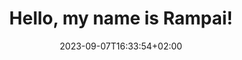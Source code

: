 ---
title : "Hello, my name is Rampai!"
description: ""
lead: "Let's learn something new together!"
date: 2023-09-07T16:33:54+02:00
lastmod: 2023-09-07T16:33:54+02:00
draft: false
seo:
 title: "Home | Rampai" # custom title (optional)
 description: "" # custom description (recommended)
 canonical: "" # custom canonical URL (optional)
 noindex: false # false (default) or true
---
